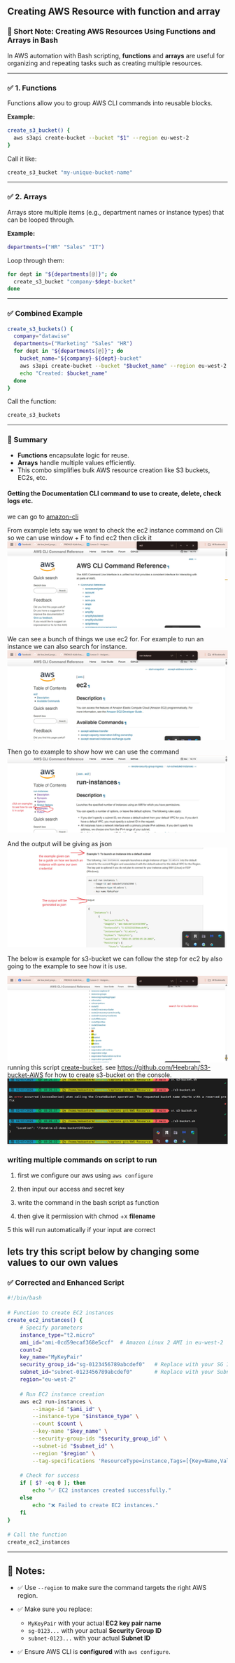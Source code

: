 

## Creating AWS Resource with function and array
### 🔹 Short Note: Creating AWS Resources Using Functions and Arrays in Bash

In AWS automation with Bash scripting, **functions** and **arrays** are useful for organizing and repeating tasks such as creating multiple resources.

---

### ✅ **1. Functions**

Functions allow you to group AWS CLI commands into reusable blocks.

**Example:**

```bash
create_s3_bucket() {
  aws s3api create-bucket --bucket "$1" --region eu-west-2
}
```

Call it like:

```bash
create_s3_bucket "my-unique-bucket-name"
```

---

### ✅ **2. Arrays**

Arrays store multiple items (e.g., department names or instance types) that can be looped through.

**Example:**

```bash
departments=("HR" "Sales" "IT")
```

Loop through them:

```bash
for dept in "${departments[@]}"; do
  create_s3_bucket "company-$dept-bucket"
done
```

---

### ✅ **Combined Example**

```bash
create_s3_buckets() {
  company="datawise"
  departments=("Marketing" "Sales" "HR")
  for dept in "${departments[@]}"; do
    bucket_name="${company}-${dept}-bucket"
    aws s3api create-bucket --bucket "$bucket_name" --region eu-west-2
    echo "Created: $bucket_name"
  done
}
```

Call the function:

```bash
create_s3_buckets
```

---

### 📝 Summary

* **Functions** encapsulate logic for reuse.
* **Arrays** handle multiple values efficiently.
* This combo simplifies bulk AWS resource creation like S3 buckets, EC2s, etc.

#### Getting the Documentation CLI command to use to create, delete, check logs etc.
we can go to [amazon-cli](https://docs.aws.amazon.com/cli/latest/reference/ec2/)

From example lets say we want to check the ec2 instance command on Cli so we can use window + F to find ec2 then click it
![caption](/img/1.document-page-ec2.jpg)

We can see a bunch of things we use ec2 for. For example to run an instance we can also search for instance.
![caption](/img/2.search-on-ec2.jpg)

Then go to example to show how we can use the command
![caption](/img/3.examples.jpg)

And the output will be giving as json
![caption](/img/4.output.jpg)

The below is example for s3-bucket we can follow the step for ec2 by also going to the example to see how it is use.

![caption](/img/5.document-s3.jpg)
running this script [create-bucket](/s3-bucket.sh). see https://github.com/Heebrah/S3-bucket-AWS for how to create s3-bucket on the console.
![caption](/img/6.creating-s3-bucket.jpg)

### writing multiple commands on script to run
1. first we configure our aws using ``aws configure``

2. then input our access and secret key

3. write the command in the bash script as function 

4. then give it permission with chmod +x **filename**

5 this will run automatically if your input are correct

## lets try this script below by changing some values to our own values

### ✅ **Corrected and Enhanced Script**

```bash
#!/bin/bash

# Function to create EC2 instances
create_ec2_instances() {
    # Specify parameters
    instance_type="t2.micro"
    ami_id="ami-0cd59ecaf368e5ccf"  # Amazon Linux 2 AMI in eu-west-2
    count=2
    key_name="MyKeyPair"
    security_group_id="sg-0123456789abcdef0"   # Replace with your SG ID
    subnet_id="subnet-0123456789abcdef0"       # Replace with your Subnet ID
    region="eu-west-2"

    # Run EC2 instance creation
    aws ec2 run-instances \
        --image-id "$ami_id" \
        --instance-type "$instance_type" \
        --count $count \
        --key-name "$key_name" \
        --security-group-ids "$security_group_id" \
        --subnet-id "$subnet_id" \
        --region "$region" \
        --tag-specifications 'ResourceType=instance,Tags=[{Key=Name,Value=AutomatedEC2}]'

    # Check for success
    if [ $? -eq 0 ]; then
        echo "✅ EC2 instances created successfully."
    else
        echo "❌ Failed to create EC2 instances."
    fi
}

# Call the function
create_ec2_instances
```

---

## 📝 Notes:

* ✅ Use `--region` to make sure the command targets the right AWS region.
* ✅ Make sure you replace:

  * `MyKeyPair` with your actual **EC2 key pair name**
  * `sg-0123...` with your actual **Security Group ID**
  * `subnet-0123...` with your actual **Subnet ID**
* ✅ Ensure AWS CLI is **configured** with `aws configure`.



